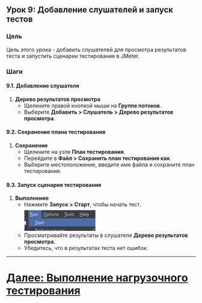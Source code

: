 ## Урок 9: Добавление слушателей и запуск тестов

### Цель
Цель этого урока - добавить слушателей для просмотра результатов теста и запустить сценарии тестирования в JMeter.

### Шаги

#### 9.1. Добавление слушателя
1. **Дерево результатов просмотра**
   - Щелкните правой кнопкой мыши на **Группе потоков**.
   - Выберите **Добавить > Слушатель > Дерево результатов просмотра**.

#### 9.2. Сохранение плана тестирования
1. **Сохранение**
   - Щелкните на узле **План тестирования**.
   - Перейдите в **Файл > Сохранить план тестирования как**.
   - Выберите местоположение, введите имя файла и сохраните план тестирования.

#### 9.3. Запуск сценария тестирования
1. **Выполнение**
   - Нажмите **Запуск > Старт**, чтобы начать тест.
     <br>![run-test-scenraio-button.png](../../../srcs/jmeter/run-test-scenraio-button.png)
   - Просматривайте результаты в слушателе **Дерево результатов просмотра**.
   - Убедитесь, что в результатах теста нет ошибок.

---

# [Далее: Выполнение нагрузочного тестирования](executing-load-testing.md)